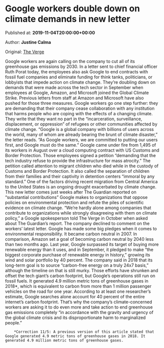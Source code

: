 
# Google workers double down on climate demands in new letter

Published at: **2019-11-04T20:00:00+00:00**

Author: **Justine Calma**

Original: [The Verge](https://www.theverge.com/2019/11/4/20948057/google-workers-climate-change-demands-letter-greenhouse-gas-fossil-fuels)

Google workers are again calling on the company to cut all of its greenhouse gas emissions by 2030. In a letter sent to chief financial officer Ruth Porat today, the employees also ask Google to end contracts with fossil fuel companies and eliminate funding for think tanks, politicians, or lobbyists that impede action on climate change. They’re doubling down on demands that were made across the tech sector in September when employees at Google, Amazon, and Microsoft joined the Global Climate Strike.
Previous letters from staff at Amazon and Microsoft have also pushed for those three measures. Google workers go one step further: they are demanding that their company cease collaboration with any institution that harms people who are coping with the effects of a changing climate. They write that they want no part in the “incarceration, surveillance, displacement, or oppression” of refugees or other communities affected by climate change.
“Google is a global company with billions of users across the world, many of whom are already bearing the brunt of climate disaster,” the letter reads. “As Google workers, we are committed to putting our users first, and Google must do the same.”
Google came under fire from 1,495 of its workers in August over a cloud computing contract with US Customs and Border Protection. Those employees signed a petition “demanding that the tech industry refuse to provide the infrastructure for mass atrocity.” The petition called attention to migrant children who died while in the custody of Customs and Border Protection. It also called the separation of children from their families and their captivity in detention centers “immoral by any standard.” One of the factors driving recent migration from Central America to the United States is an ongoing drought exacerbated by climate change.
This new letter comes just weeks after The Guardian reported on “substantial contributions” Google makes to organizations that oppose policies on environmental protection and refute the piles of scientific evidence on climate change. “We’re hardly alone among companies that contribute to organizations while strongly disagreeing with them on climate policy,” a Google spokesperson told The Verge in October when asked about The Guardian’s report.
The company declined to comment on the workers’ latest letter.
Google has made some big pledges when it comes to environmental responsibility. It became carbon neutral in 2007. In comparison, Amazon set a goal of becoming carbon neutral by 2040 less than two months ago. Last year, Google surpassed its target of buying more renewable energy than it uses, and in September, it pledged to make “the biggest corporate purchase of renewable energy in history,” growing its wind and solar portfolio by 40 percent. The company said in 2018 that its long-term goal is to source “carbon-free energy on a truly 24x7 basis,” although the timeline on that is still murky.
Those efforts have shrunken and offset the tech giant’s carbon footprint, but Google’s operations still run on fossil fuels. It generated 4.9 million metric tons of greenhouse gases in 2018*, which is equivalent to carbon from more than 1 million passenger vehicles on the road for one year. According to at least one researcher’s estimate, Google searches alone account for 40 percent of the entire internet’s carbon footprint. That’s why the company’s climate-concerned workers are asking it to do even more and take action to end greenhouse gas emissions completely “in accordance with the gravity and urgency of the global climate crisis and its disproportionate harm to marginalized people.”

        *Correction 11/5: A previous version of this article stated that Google generated 4.9 metric tons of greenhouse gases in 2018. It generated 4.9 million metric tons of greenhouse gases.
      
